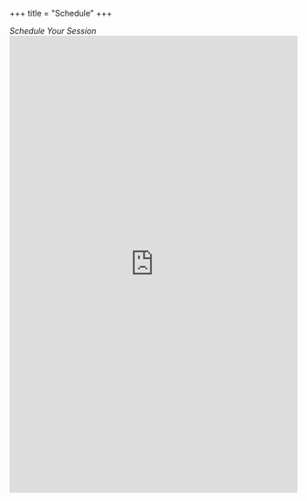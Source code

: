 +++
title = "Schedule"
+++
<div class="redsectionhead">
  <div class="w-container">
    <div><em>Schedule Your Session</em>
    </div>
  </div>
</div>
<div class="w-container">
  <div>
    <div class="w-embed w-iframe w-script">
      <iframe src="https://app.acuityscheduling.com/schedule.php?owner=13368018" width="100%" height="800" frameborder="0"></iframe>
      <script src="https://d3gxy7nm8y4yjr.cloudfront.net/js/embed.js" type="text/javascript"></script>
    </div>
  </div>
</div>
